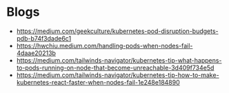 
# Blogs

- https://medium.com/geekculture/kubernetes-pod-disruption-budgets-pdb-b74f3dade6c1
- https://hwchiu.medium.com/handling-pods-when-nodes-fail-4daae20213b
- https://medium.com/tailwinds-navigator/kubernetes-tip-what-happens-to-pods-running-on-node-that-become-unreachable-3d409f734e5d
- https://medium.com/tailwinds-navigator/kubernetes-tip-how-to-make-kubernetes-react-faster-when-nodes-fail-1e248e184890

